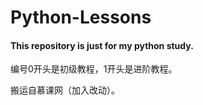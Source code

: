 # Python-Lessons #

#### This repository is just for my python study. ####

编号0开头是初级教程，1开头是进阶教程。

搬运自慕课网（加入改动）。